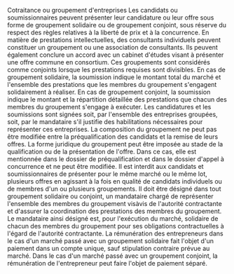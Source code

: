 Cotraitance ou groupement d'entreprises
Les candidats ou soumissionnaires peuvent présenter leur candidature ou
leur offre sous forme de groupement solidaire ou de groupement conjoint,
sous réserve du respect des règles relatives à la liberté de prix et à
la concurrence.
En matière de prestations intellectuelles, des consultants individuels
peuvent constituer un groupement ou une association de consultants. Ils
peuvent également conclure un accord avec un cabinet d'études visant à
présenter une offre commune en consortium.
Ces groupements sont considérés comme conjoints lorsque les prestations
requises sont divisibles.
En cas de groupement solidaire, la soumission indique le montant total
du marché et l'ensemble des prestations que les membres du groupement
s'engagent solidairement à réaliser. En cas de groupement conjoint, la
soumission indique le montant et la répartition détaillée des
prestations que chacun des membres du groupement s'engage à exécuter.
Les candidatures et les soumissions sont signées soit, par l'ensemble
des entreprises groupées, soit, par le mandataire s'il justifie des
habilitations nécessaires pour représenter ces entreprises.
La composition du groupement ne peut pas être modifiée entre la
préqualification des candidats et la remise de leurs offres.
La forme juridique du groupement peut être imposée au stade de la
qualification ou de la présentation de l'offre. Dans ce cas, elle est
mentionnée dans le dossier de préqualification et dans le dossier
d'appel à concurrence et ne peut être modifiée.
II est interdit aux candidats et soumissionnaires de présenter pour le
même marché ou le même lot, plusieurs offres en agissant à la fois en
qualité de candidats individuels ou de membres d'un ou plusieurs
groupements.
Il doit être désigné dans tout groupement solidaire ou conjoint, un
mandataire chargé de représenter l'ensemble des membres du groupement
visàvis de l'autorité contractante et d'assurer la coordination des
prestations des membres du groupement.
Le mandataire ainsi désigné est, pour l'exécution du marché, solidaire
de chacun des membres du groupement pour ses obligations contractuelles
à l'égard de l'autorité contractante.
La rémunération des entrepreneurs dans le cas d'un marché passé avec un
groupement solidaire fait l'objet d'un paiement dans un compte unique,
sauf stipulation contraire prévue au marché.
Dans le cas d'un marché passé avec un groupement conjoint, la
rémunération de l'entrepreneur peut faire l'objet de paiement séparé.